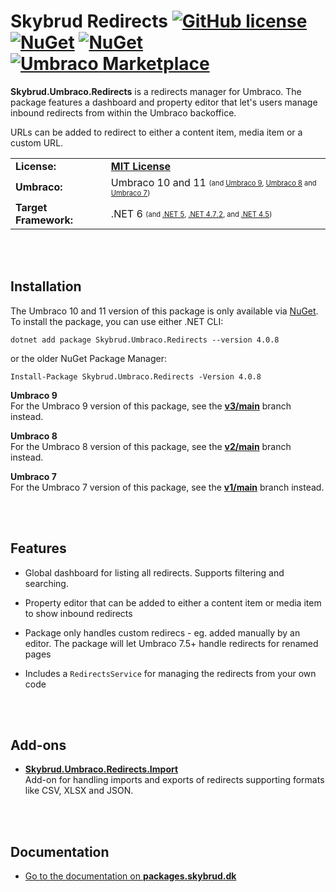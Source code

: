 # Skybrud Redirects [![GitHub license](https://img.shields.io/badge/license-MIT-blue.svg)](LICENSE.md) [![NuGet](https://img.shields.io/nuget/vpre/Skybrud.Umbraco.Redirects.svg)](https://www.nuget.org/packages/Skybrud.Umbraco.Redirects) [![NuGet](https://img.shields.io/nuget/dt/Skybrud.Umbraco.Redirects.svg)](https://www.nuget.org/packages/Skybrud.Umbraco.Redirects) [![Umbraco Marketplace](https://img.shields.io/badge/umbraco-marketplace-%233544B1)](https://marketplace.umbraco.com/package/skybrud.umbraco.redirects)

**Skybrud.Umbraco.Redirects** is a redirects manager for Umbraco. The package features a dashboard and property editor that let's users manage inbound redirects from within the Umbraco backoffice.

URLs can be added to redirect to either a content item, media item or a custom URL.

<table>
  <tr>
    <td><strong>License:</strong></td>
    <td><a href="./LICENSE.md"><strong>MIT License</strong></a></td>
  </tr>
  <tr>
    <td><strong>Umbraco:</strong></td>
    <td>
      Umbraco 10 and 11
      <sub><sup>(and <a href="https://github.com/skybrud/Skybrud.Umbraco.Redirects/tree/v3/main">Umbraco 9</a>, <a href="https://github.com/skybrud/Skybrud.Umbraco.Redirects/tree/v2/main">Umbraco 8</a> and <a href="https://github.com/skybrud/Skybrud.Umbraco.Redirects/tree/v1/main">Umbraco 7</a>)</sup></sub>
    </td>
  </tr>
  <tr>
    <td><strong>Target Framework:</strong></td>
    <td>
      .NET 6
      <sub><sup>(and <a href="https://github.com/skybrud/Skybrud.Umbraco.Redirects/tree/v3/main">.NET 5</a>, <a href="https://github.com/skybrud/Skybrud.Umbraco.Redirects/tree/v2/main">.NET 4.7.2</a>, and <a href="https://github.com/skybrud/Skybrud.Umbraco.Redirects/tree/v1/main">.NET 4.5</a>)</sup></sub>
    </td>
  </tr>
</table>





<br /><br />

## Installation

The Umbraco 10 and 11 version of this package is only available via [NuGet](https://www.nuget.org/packages/Skybrud.Umbraco.Redirects/4.0.8). To install the package, you can use either .NET CLI:

```
dotnet add package Skybrud.Umbraco.Redirects --version 4.0.8
```

or the older NuGet Package Manager:

```
Install-Package Skybrud.Umbraco.Redirects -Version 4.0.8
```

**Umbraco 9**  
For the Umbraco 9 version of this package, see the [**v3/main**](https://github.com/skybrud/Skybrud.Umbraco.Redirects/tree/v3/main) branch instead.

**Umbraco 8**  
For the Umbraco 8 version of this package, see the [**v2/main**](https://github.com/skybrud/Skybrud.Umbraco.Redirects/tree/v2/main) branch instead.

**Umbraco 7**  
For the Umbraco 7 version of this package, see the [**v1/main**](https://github.com/skybrud/Skybrud.Umbraco.Redirects/tree/v1/main) branch instead.




<br /><br />

## Features

- Global dashboard for listing all redirects. Supports filtering and searching.

- Property editor that can be added to either a content item or media item to show inbound redirects

- Package only handles custom redirecs - eg. added manually by an editor. The package will let Umbraco 7.5+ handle redirects for renamed pages

- Includes a `RedirectsService` for managing the redirects from your own code

[NuGetPackage]: https://www.nuget.org/packages/Skybrud.Umbraco.Redirects
[GitHubRelease]: https://github.com/skybrud/Skybrud.Umbraco.Redirects/releases




<br /><br />

## Add-ons

- [**Skybrud.Umbraco.Redirects.Import**](https://github.com/skybrud/Skybrud.Umbraco.Redirects.Import)  
Add-on for handling imports and exports of redirects supporting formats like CSV, XLSX and JSON.





<br /><br />

## Documentation

- [Go to the documentation on **packages.skybrud.dk**](https://packages.skybrud.dk/skybrud.umbraco.redirects/docs/v4/)
